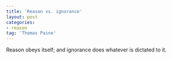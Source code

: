 ```yaml
---
title: 'Reason vs. ignorance'
layout: post
categories:
- reason
tag: 'Thomas Paine'
---
```


Reason obeys itself; and ignorance does whatever is dictated to it.